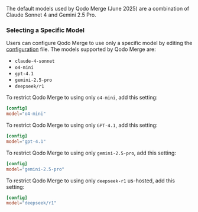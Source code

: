 
The default models used by Qodo Merge (June 2025) are a combination of Claude Sonnet 4 and Gemini 2.5 Pro.

### Selecting a Specific Model

Users can configure Qodo Merge to use only a specific model by editing the [configuration](https://qodo-merge-docs.qodo.ai/usage-guide/configuration_options/) file.
The models supported by Qodo Merge are:

- `claude-4-sonnet`
- `o4-mini`
- `gpt-4.1`
- `gemini-2.5-pro`
- `deepseek/r1`

To restrict Qodo Merge to using only `o4-mini`, add this setting:

```toml
[config]
model="o4-mini"
```

To restrict Qodo Merge to using only `GPT-4.1`, add this setting:

```toml
[config]
model="gpt-4.1"
```

To restrict Qodo Merge to using only `gemini-2.5-pro`, add this setting:

```toml
[config]
model="gemini-2.5-pro"
```


To restrict Qodo Merge to using only `deepseek-r1` us-hosted, add this setting:

```toml
[config]
model="deepseek/r1"
```
